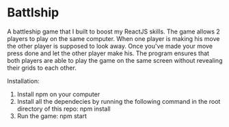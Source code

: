 # Battlship

A battleship game that I built to boost my ReactJS skills. The game allows 2 players to play on the same computer. When one player is making his move the other player is supposed to look away. Once you've made your move press done and let the other player make his. The program ensures that both players are able to play the game on the same screen without revealing their grids to each other. 

Installation:

1. Install npm on your computer
2. Install all the dependecies by running the following command in the root directory of this repo:
  npm install
3. Run the game:
  npm start

